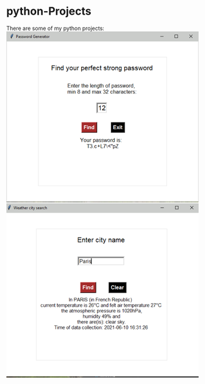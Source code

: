 # python-Projects
There are some of my python projects:
![alt text](https://raw.githubusercontent.com/ANETA-LAURENT/python-Projects/master/tk.generator.png)
![alt text](https://raw.githubusercontent.com/ANETA-LAURENT/python-Projects/master/weather_app.png)
